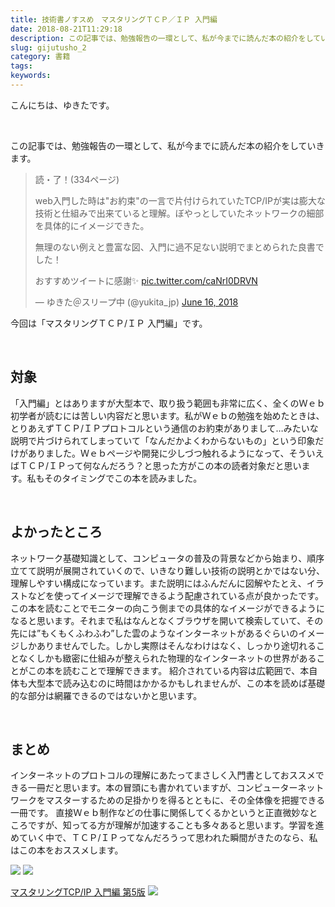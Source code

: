 ```yaml
---
title: 技術書ノすスめ　マスタリングＴＣＰ／ＩＰ 入門編
date: 2018-08-21T11:29:18
description: この記事では、勉強報告の一環として、私が今までに読んだ本の紹介をしていきます。> 読・了！(334ペー
slug: gijutusho_2
category: 書籍
tags: 
keywords: 
---
```


こんにちは、ゆきたです。

&nbsp;

この記事では、勉強報告の一環として、私が今までに読んだ本の紹介をしていきます。

> 読・了！(334ページ)
> 
> web入門した時は"お約束"の一言で片付けられていたTCP/IPが実は膨大な技術と仕組みで出来ていると理解。ぼやっとしていたネットワークの細部を具体的にイメージできた。
> 
> 無理のない例えと豊富な図、入門に過不足ない説明でまとめられた良書でした！
> 
> おすすめツイートに感謝✨ [pic.twitter.com/caNrI0DRVN](https://t.co/caNrI0DRVN)
> 
> — ゆきた＠スリープ中 (@yukita\_jp) [June 16, 2018](https://twitter.com/yukita_jp/status/1007863551040487426?ref_src=twsrc%5Etfw)

<script async src="https://platform.twitter.com/widgets.js" charset="utf-8"></script>

今回は「マスタリングＴＣＰ/ＩＰ 入門編」です。

&nbsp;

## 対象

「入門編」とはありますが大型本で、取り扱う範囲も非常に広く、全くのＷｅｂ初学者が読むには苦しい内容だと思います。私がＷｅｂの勉強を始めたときは、とりあえずＴＣＰ/ＩＰプロトコルという通信のお約束がありまして…みたいな説明で片づけられてしまっていて「なんだかよくわからないもの」という印象だけがありました。Ｗｅｂページや開発に少しづつ触れるようになって、そういえばＴＣＰ/ＩＰって何なんだろう？と思った方がこの本の読者対象だと思います。私もそのタイミングでこの本を読みました。

&nbsp;

## よかったところ

ネットワーク基礎知識として、コンピュータの普及の背景などから始まり、順序立てて説明が展開されていくので、いきなり難しい技術の説明とかではない分、理解しやすい構成になっています。また説明にはふんだんに図解やたとえ、イラストなどを使ってイメージで理解できるよう配慮されている点が良かったです。
この本を読むことでモニターの向こう側までの具体的なイメージができるようになると思います。それまで私はなんとなくブラウザを開いて検索していて、その先には”もくもくふわふわ”した雲のようなインターネットがあるぐらいのイメージしかありませんでした。しかし実際はそんなわけはなく、しっかり途切れることなくしかも緻密に仕組みが整えられた物理的なインターネットの世界があることがこの本を読むことで理解できます。
紹介されている内容は広範囲で、本自体も大型本で読み込むのに時間はかかるかもしれませんが、この本を読めば基礎的な部分は網羅できるのではないかと思います。

&nbsp;

## まとめ

インターネットのプロトコルの理解にあたってまさしく入門書としておススメできる一冊だと思います。本の冒頭にも書かれていますが、コンピューターネットワークをマスターするための足掛かりを得るとともに、その全体像を把握できる一冊です。
直接Ｗｅｂ制作などの仕事に関係してくるかというと正直微妙なところですが、知ってる方が理解が加速することも多々あると思います。学習を進めていく中で、ＴＣＰ/ＩＰってなんだろうって思われた瞬間がきたのなら、私はこの本をおススメします。

[![](//ws-fe.amazon-adsystem.com/widgets/q?_encoding=UTF8&MarketPlace=JP&ASIN=4274068765&ServiceVersion=20070822&ID=AsinImage&WS=1&Format=_SL250_&tag=yukita2a01-22)](https://www.amazon.co.jp/gp/product/4274068765/ref=as_li_tl?ie=UTF8&camp=247&creative=1211&creativeASIN=4274068765&linkCode=as2&tag=yukita2a01-22&linkId=f0efe611b56240f0f43a353d09d38ac3) ![](//ir-jp.amazon-adsystem.com/e/ir?t=yukita2a01-22&l=am2&o=9&a=4274068765)

[マスタリングTCP/IP 入門編 第5版](https://www.amazon.co.jp/gp/product/4274068765/ref=as_li_tl?ie=UTF8&camp=247&creative=1211&creativeASIN=4274068765&linkCode=as2&tag=yukita2a01-22&linkId=2084e82096c4c45474d6d5f619019a6b) ![](//ir-jp.amazon-adsystem.com/e/ir?t=yukita2a01-22&l=am2&o=9&a=4274068765)

